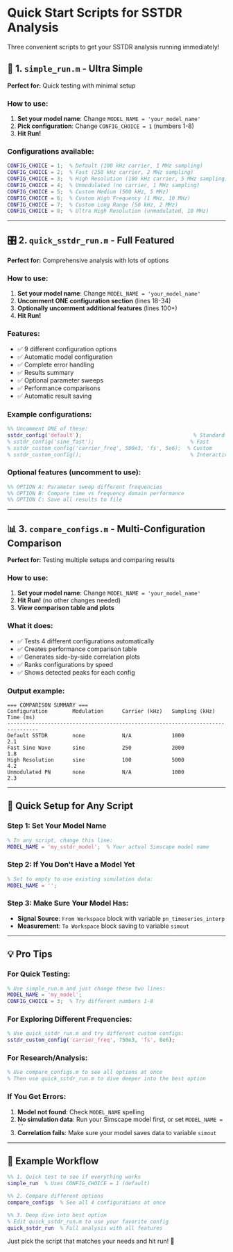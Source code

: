 # Quick Start Scripts for SSTDR Analysis

Three convenient scripts to get your SSTDR analysis running immediately!

## 🚀 **1. `simple_run.m` - Ultra Simple**
**Perfect for:** Quick testing with minimal setup

### How to use:
1. **Set your model name**: Change `MODEL_NAME = 'your_model_name'`
2. **Pick configuration**: Change `CONFIG_CHOICE = 1` (numbers 1-8)
3. **Hit Run!** 

### Configurations available:
```matlab
CONFIG_CHOICE = 1;  % Default (100 kHz carrier, 1 MHz sampling)
CONFIG_CHOICE = 2;  % Fast (250 kHz carrier, 2 MHz sampling)  
CONFIG_CHOICE = 3;  % High Resolution (100 kHz carrier, 5 MHz sampling)
CONFIG_CHOICE = 4;  % Unmodulated (no carrier, 1 MHz sampling)
CONFIG_CHOICE = 5;  % Custom Medium (500 kHz, 5 MHz)
CONFIG_CHOICE = 6;  % Custom High Frequency (1 MHz, 10 MHz)
CONFIG_CHOICE = 7;  % Custom Long Range (50 kHz, 2 MHz)
CONFIG_CHOICE = 8;  % Ultra High Resolution (unmodulated, 10 MHz)
```

---

## 🎛️ **2. `quick_sstdr_run.m` - Full Featured**
**Perfect for:** Comprehensive analysis with lots of options

### How to use:
1. **Set your model name**: Change `MODEL_NAME = 'your_model_name'`
2. **Uncomment ONE configuration section** (lines 18-34)
3. **Optionally uncomment additional features** (lines 100+)
4. **Hit Run!**

### Features:
- ✅ 9 different configuration options
- ✅ Automatic model configuration
- ✅ Complete error handling
- ✅ Results summary
- ✅ Optional parameter sweeps
- ✅ Performance comparisons
- ✅ Automatic result saving

### Example configurations:
```matlab
%% Uncomment ONE of these:
sstdr_config('default');                                    % Standard
% sstdr_config('sine_fast');                               % Fast
% sstdr_custom_config('carrier_freq', 500e3, 'fs', 5e6);  % Custom
% sstdr_custom_config();                                   % Interactive
```

### Optional features (uncomment to use):
```matlab
%% OPTION A: Parameter sweep different frequencies
%% OPTION B: Compare time vs frequency domain performance  
%% OPTION C: Save all results to file
```

---

## 📊 **3. `compare_configs.m` - Multi-Configuration Comparison**
**Perfect for:** Testing multiple setups and comparing results

### How to use:
1. **Set your model name**: Change `MODEL_NAME = 'your_model_name'`
2. **Hit Run!** (no other changes needed)
3. **View comparison table and plots**

### What it does:
- ✅ Tests 4 different configurations automatically
- ✅ Creates performance comparison table
- ✅ Generates side-by-side correlation plots
- ✅ Ranks configurations by speed
- ✅ Shows detected peaks for each config

### Output example:
```
=== COMPARISON SUMMARY ===
Configuration        Modulation      Carrier (kHz)   Sampling (kHz)  Time (ms)
--------------------------------------------------------------------------------
Default SSTDR        none            N/A             1000            2.1       
Fast Sine Wave       sine            250             2000            1.8       
High Resolution      sine            100             5000            4.2       
Unmodulated PN       none            N/A             1000            2.3
```

---

## 🎯 **Quick Setup for Any Script**

### Step 1: Set Your Model Name
```matlab
% In any script, change this line:
MODEL_NAME = 'my_sstdr_model';  % Your actual Simscape model name
```

### Step 2: If You Don't Have a Model Yet
```matlab
% Set to empty to use existing simulation data:
MODEL_NAME = '';  
```

### Step 3: Make Sure Your Model Has:
- **Signal Source**: `From Workspace` block with variable `pn_timeseries_interp`
- **Measurement**: `To Workspace` block saving to variable `simout`

---

## 💡 **Pro Tips**

### For Quick Testing:
```matlab
% Use simple_run.m and just change these two lines:
MODEL_NAME = 'my_model';
CONFIG_CHOICE = 3;  % Try different numbers 1-8
```

### For Exploring Different Frequencies:
```matlab
% Use quick_sstdr_run.m and try different custom configs:
sstdr_custom_config('carrier_freq', 750e3, 'fs', 8e6);
```

### For Research/Analysis:
```matlab
% Use compare_configs.m to see all options at once
% Then use quick_sstdr_run.m to dive deeper into the best option
```

### If You Get Errors:
1. **Model not found**: Check `MODEL_NAME` spelling
2. **No simulation data**: Run your Simscape model first, or set `MODEL_NAME = ''`
3. **Correlation fails**: Make sure your model saves data to variable `simout`

---

## 🚀 **Example Workflow**

```matlab
%% 1. Quick test to see if everything works
simple_run  % Uses CONFIG_CHOICE = 1 (default)

%% 2. Compare different options
compare_configs  % See all 4 configurations at once

%% 3. Deep dive into best option
% Edit quick_sstdr_run.m to use your favorite config
quick_sstdr_run  % Full analysis with all features
```

Just pick the script that matches your needs and hit run! 🎉 